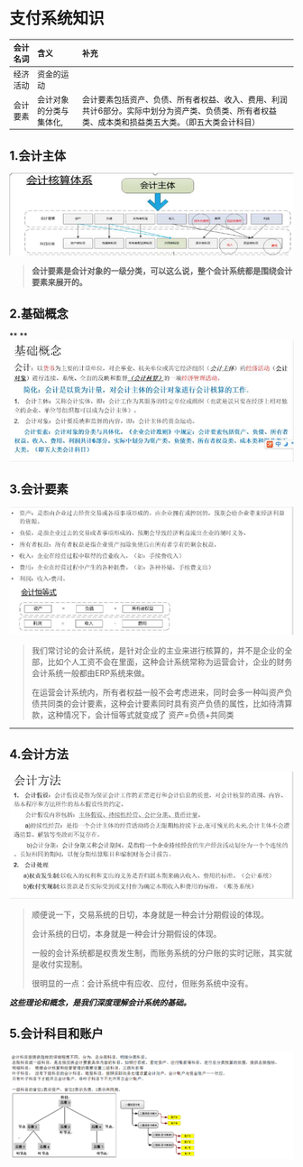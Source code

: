 # 支付系统知识

| 会计名词 | 含义 | 补充 |
| :--- | :--- | :--- |
| 经济活动 | 资金的运动 |  |
| 会计要素 | 会计对象的分类与集体化, | 会计要素包括资产、负债、所有者权益、收入、费用、利润共计6部分。实际中划分为资产类、负债类、所有者权益类、成本类和损益类五大类。（即五大类会计科目） |

## 1.会计主体

![](/assets/4.0.1会计主体.png)

> **会计要素是会计对象的一级分类，可以这么说，整个会计系统都是围绕会计要素来展开的。**

## 2.基础概念

**  **![](/assets/4.0.2会计基本概念.png)

## 3.会计要素

![](/assets/4.0.3会计要素.png)

> 我们常讨论的会计系统，是针对企业的主业来进行核算的，并不是企业的全部，比如个人工资不会在里面，这种会计系统常称为运营会计，企业的财务会计系统一般都由ERP系统来做。
>
> 在运营会计系统内，所有者权益一般不会考虑进来，同时会多一种叫资产负债共同类的会计要素，这种会计要素同时具有资产负债的属性，比如待清算款，这种情况下，会计恒等式就变成了 资产=负债+共同类

---

## 4.会计方法

![](/assets/4.0.4会计方法.png)

> 顺便说一下，交易系统的日切，本身就是一种会计分期假设的体现。
>
> 会计系统的日切，本身就是一种会计分期假设的体现。
>
> 一般的会计系统都是权责发生制，而账务系统的分户账的实时记账，其实就是收付实现制。
>
> 很明显的一点：会计系统中有应收、应付，但账务系统中没有。

_**这些理论和概念，是我们深度理解会计系统的基础。**_

## 5.会计科目和账户

![](/assets/4.0.ali账户设计.png)



